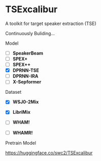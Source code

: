# TSExcalibur
A toolkit for target speaker extraction (TSE)

Continuously Buliding...

Model
- [ ] **SpeakerBeam**
- [ ] **SPEX+**
- [ ] **SPEX++**
- [x] **DPRNN-TSE**
- [ ] **DPRNN-IRA**
- [ ] **X-Sepformer**

Dataset
- [x] **WSJ0-2Mix**
- [x] **LibriMix**
- [ ] **WHAM!**
- [ ] **WHAMR!**


Pretrain Model

https://huggingface.co/swc2/TSExcalibur
